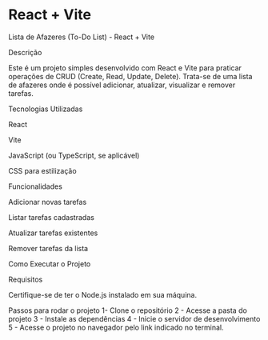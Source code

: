 # React + Vite
Lista de Afazeres (To-Do List) - React + Vite

Descrição

Este é um projeto simples desenvolvido com React e Vite para praticar operações de CRUD (Create, Read, Update, Delete). Trata-se de uma lista de afazeres onde é possível adicionar, atualizar, visualizar e remover tarefas.

Tecnologias Utilizadas

React

Vite

JavaScript (ou TypeScript, se aplicável)

CSS para estilização

Funcionalidades

Adicionar novas tarefas

Listar tarefas cadastradas

Atualizar tarefas existentes

Remover tarefas da lista

Como Executar o Projeto

Requisitos

Certifique-se de ter o Node.js instalado em sua máquina.

Passos para rodar o projeto
1- Clone o repositório
2 - Acesse a pasta do projeto
3 - Instale as dependências
4 - Inicie o servidor de desenvolvimento
5 - Acesse o projeto no navegador pelo link indicado no terminal.
